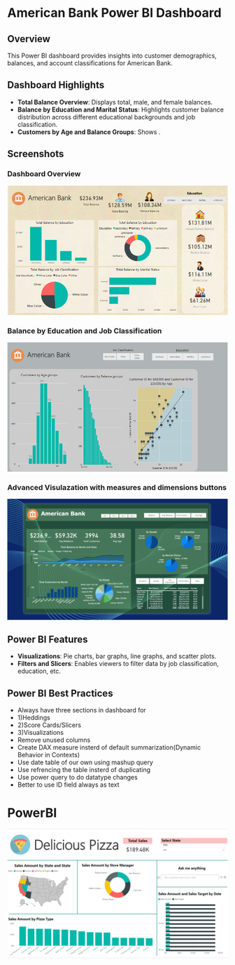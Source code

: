 # American Bank Power BI Dashboard

## Overview
This Power BI dashboard provides insights into customer demographics, balances, and account classifications for American Bank.

## Dashboard Highlights
- **Total Balance Overview**: Displays total, male, and female balances.
- **Balance by Education and Marital Status**: Highlights customer balance distribution across different educational backgrounds and job classification.
- **Customers by Age and Balance Groups**: Shows .

## Screenshots
### Dashboard Overview
![American Bank Dashboard Overview](https://github.com/Monikakusumanchi/PowerBI/blob/mojo/2.1.png)

### Balance by Education and Job Classification
![Balance by Education and Job Classification](https://github.com/Monikakusumanchi/PowerBI/blob/mojo/Screenshot%202024-10-29%20100740.png)
### Advanced Visulazation with measures and dimensions buttons
![Balance by Education and Job Classification](https://github.com/Monikakusumanchi/PowerBI/blob/mojo/Bank-Adv.png)


## Power BI Features
- **Visualizations**: Pie charts, bar graphs, line graphs, and scatter plots.
- **Filters and Slicers**: Enables viewers to filter data by job classification, education, etc.

## Power BI Best Practices
- Always have three sections in dashboard for
- 1)Heddings
- 2)Score Cards/Slicers
- 3)Visualizations
- Remove unused columns
- Create DAX measure insterd of default summarization(Dynamic Behavior in Contexts)
- Use date table of our own using mashup query
- Use refrencing the table insterd of duplicating
- Use power query to do datatype changes
- Better to use ID field always as text







# PowerBI

![cheese](https://github.com/Monikakusumanchi/PowerBI/blob/main/1..png)
